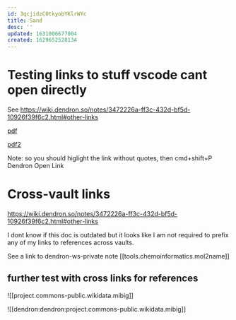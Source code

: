 ```yaml
---
id: 3qcjidzC0tkyobYKlrWYc
title: Sand
desc: ''
updated: 1631006677004
created: 1629652528134
---
```


# Testing links to stuff vscode cant open directly

See https://wiki.dendron.so/notes/3472226a-ff3c-432d-bf5d-10926f39f6c2.html#other-links

[pdf]('/Users/pma/Dropbox/Papers/ABS_Nagoya/UEBT-CentralAmerica-Factsheet-final-nov+2018.pdf')


[pdf2]('~/Dropbox/Papers/ABS_Nagoya/UEBT-CentralAmerica-Factsheet-final-nov+2018.pdf')

Note: so you should higlight the link without quotes, then cmd+shift+P Dendron Open Link


# Cross-vault links

https://wiki.dendron.so/notes/3472226a-ff3c-432d-bf5d-10926f39f6c2.html#other-links

I dont know if this doc is outdated but it looks like I am not required to prefix any of my links to references across vaults.

See a link to dendron-ws-private note [[tools.chemoinformatics.mol2name]]


## further test with cross links for references

![[project.commons-public.wikidata.mibig]]

![[dendron:dendron:project.commons-public.wikidata.mibig]]

